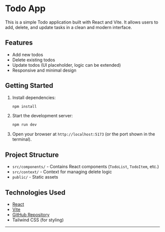 
# Todo App

This is a simple Todo application built with React and Vite. It allows users to add, delete, and update tasks in a clean and modern interface.

## Features

- Add new todos
- Delete existing todos
- Update todos (UI placeholder, logic can be extended)
- Responsive and minimal design

## Getting Started

1. Install dependencies:
   ```bash
   npm install
   ```
2. Start the development server:
   ```bash
   npm run dev
   ```
3. Open your browser at `http://localhost:5173` (or the port shown in the terminal).

## Project Structure

- `src/components/` - Contains React components (`TodoList`, `TodoItem`, etc.)
- `src/context/` - Context for managing delete logic
- `public/` - Static assets

## Technologies Used

- [React](https://react.dev/)
- [Vite](https://vitejs.dev/)
- [GitHub Repository](https://github.com/NavBst/todo-app)
- Tailwind CSS (for styling)

---

